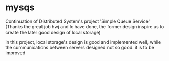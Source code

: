 mysqs
=====

Continuation of Distributed System's project 'Simple Queue Service'
(Thanks the great job hwj and lc have done, 
the former design inspire us to create the later good design of local storage)

in this project, local storage's design is good and implemented well,
while the cummunications between servers designed not so good.
it is to be improved

